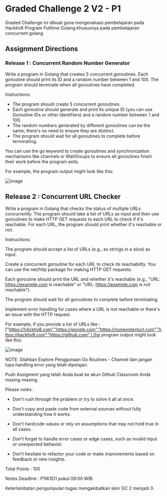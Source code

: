 # Graded Challenge 2 V2 - P1

Graded Challenge ini dibuat guna mengevaluasi pembelajaran pada Hacktiv8 Program Fulltime Golang khususnya pada pembelajaran concurrent golang

## Assignment Directions

### Release 1 : Concurrent Random Number Generator

Write a program in Golang that creates 5 concurrent goroutines. Each goroutine should print its ID and a random number between 1 and 100. The program should terminate when all goroutines have completed.

Instructions:

- The program should create 5 concurrent goroutines.
- Each goroutine should generate and print its unique ID (you can use Goroutine IDs or other identifiers) and a random number between 1 and 100.
- The random numbers generated by different goroutines can be the same; there's no need to ensure they are distinct.
- The program should wait for all goroutines to complete before terminating.

You can use the go keyword to create goroutines and synchronization mechanisms like channels or WaitGroups to ensure all goroutines finish their work before the program exits.

For example, the program output might look like this:

![image](https://github.com/H8-FTGO-P1/FTGO-P1-V2-GC2/blob/main/HasilGC2Soal1.gif)

## Release 2 : Concurrent URL Checker

Write a program in Golang that checks the status of multiple URLs concurrently. The program should take a list of URLs as input and then use goroutines to make HTTP GET requests to each URL to check if it's reachable. For each URL, the program should print whether it's reachable or not.

Instructions:

The program should accept a list of URLs (e.g., as strings in a slice) as input.

Create a concurrent goroutine for each URL to check its reachability. You can use the net/http package for making HTTP GET requests.

Each goroutine should print the URL and whether it's reachable 
(e.g., "URL: https://example.com is reachable" or "URL: https://example.com is not reachable").

The program should wait for all goroutines to complete before terminating.

Implement error handling for cases where a URL is not reachable or there's an issue with the HTTP request.

For example, if you provide a list of URLs like :
["https://h4cktiv8.com","https://google.com","https://nonexistenturl.com","https://hacktiv8.com","https://github.com",],the program output might look like this:

![image](https://github.com/H8-FTGO-P1/FTGO-P1-V2-GC2/blob/main/HasilGC2Soal2.gif)

NOTE: Silahkan Explore Penggunaan Go Routines - Channel dan jangan lupa handling error yang telah dipelajari.

Push Assigment yang telah Anda buat ke akun Github Classroom Anda masing-masing.

Please notes :

- Don't rush through the problem or try to solve it all at once.

- Don't copy and paste code from external sources without fully understanding how it works.

- Don't hardcode values or rely on assumptions that may not hold true in all 
cases.

- Don't forget to handle error cases or edge cases, such as invalid input or unexpected behavior.

- Don't hesitate to refactor your code or make improvements based on feedback or new insights.

Total Points : 100

Notes Deadline : P1W3D1 pukul 09:00 WIB.

Keterlambatan pengumpulan tugas mengakibatkan skor GC 2 menjadi 0.
